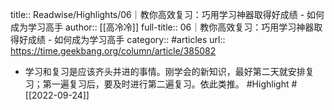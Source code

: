 title:: Readwise/Highlights/06｜教你高效复习：巧用学习神器取得好成绩 - 如何成为学习高手
author:: [[高冷冷]]
full-title:: 06｜教你高效复习：巧用学习神器取得好成绩 - 如何成为学习高手
category:: #articles
url:: https://time.geekbang.org/column/article/385082
- 学习和复习是应该齐头并进的事情。刚学会的新知识，最好第二天就安排复习；第一遍复习后，要及时进行第二遍复习。依此类推。 #Highlight #[[2022-09-24]]
